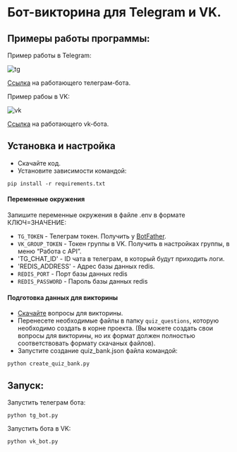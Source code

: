 # Бот-викторина для Telegram и VK.
## Примеры работы программы:
Пример работы в Telegram:


![tg](https://dvmn.org/media/filer_public/e9/eb/e9ebd8aa-17dd-4e82-9f00-aad21dc2d16c/examination_tg.gif)

[Ссылка](https://t.me/QuizSheEvgBot) на работающего телеграм-бота.

Пример рабоы в VK:

![vk](https://dvmn.org/media/filer_public/aa/c8/aac86f90-29b6-44bb-981e-02c8e11e69f7/examination_vk.gif)

[Ссылка](https://vk.com/im?sel=-216948905) на работающего vk-бота.

## Установка и настройка
* Скачайте код.
* Установите зависимости командой:
```
pip install -r requirements.txt
```
#### Переменные окружения
Запишите переменные окружения в файле .env в формате КЛЮЧ=ЗНАЧЕНИЕ:
* `TG_TOKEN` - Телеграм токен. Получить у [BotFather](https://telegram.me/BotFather).
* `VK_GROUP_TOKEN` - Токен группы в VK. Получить в настройках группы, в меню “Работа с API”.
* 'TG_CHAT_ID' - ID чата в телеграм, в который будут приходить логи.
* 'REDIS_ADDRESS' - Адрес базы данных redis.
* `REDIS_PORT` - Порт базы данных redis
* `REDIS_PASSWORD` - Пароль базы данных redis

#### Подготовка данных для викторины
* [Скачайте](https://devman.org/encyclopedia/python_intermediate/python_files/) вопросы для викторины.
* Перенесете необходимые файлы в папку `quiz_questions`, которую необходимо создать в корне проекта. (Вы можете создать свои вопросы для викторины, но их формат должен полностью соответствовать формату скачаных файлов).
* Запустите создание quiz_bank.json файла командой:
```
python create_quiz_bank.py
```
## Запуск:
Запустить телеграм бота:
```
python tg_bot.py
```
Запустить бота в VK:
```
python vk_bot.py
```
